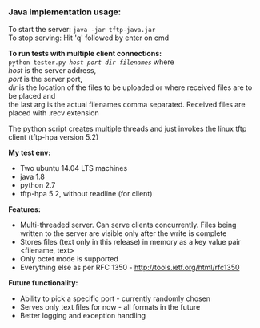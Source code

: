 <h3>Java implementation usage:</h3>

To start the server: <code>java -jar tftp-java.jar</code> <br>
To stop serving: Hit 'q' followed by enter on cmd

<b>To run tests with multiple client connections:</b> <br>
<code>python tester.py<i> host  port  dir  filenames</i></code> where <br>
<i>host</i> is the server address,<br>
<i>port</i> is the server port,<br>
<i>dir</i> is the location of the files to be uploaded or where received files are to be placed and <br>
the last arg is the actual filenames comma separated.
Received files are placed with .recv extension

The python script creates multiple threads and just invokes the linux tftp client (tftp-hpa version 5.2)

<b>My test env:</b>
- Two ubuntu 14.04 LTS machines
- java 1.8
- python 2.7
- tftp-hpa 5.2, without readline (for client)


<b>Features:</b>
- Multi-threaded server. Can serve clients concurrently. Files being written to the server are visible only after the write is complete
- Stores files (text only in this release) in memory as a key value pair <filename, text>
- Only octet mode is supported
- Everything else as per RFC 1350 - http://tools.ietf.org/html/rfc1350

<b>Future functionality:</b>
- Ability to pick a specific port - currently randomly chosen
- Serves only text files for now - all formats in the future
- Better logging and exception handling
